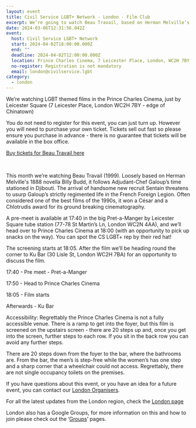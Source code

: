 ```yaml
---
layout: event
title: Civil Service LGBT+ Network - London - Film Club
excerpt: We’re going to watch Beau Travail, based on Herman Melville’s Billy Budd.
date: 2024-03-06T12:31:56.042Z
event:
  host: Civil Service LGBT+ Network
  start: 2024-04-02T18:00:00.000Z
  end: ""
  deadline: 2024-04-02T12:00:00.000Z
  location: Prince Charles Cinema, 7 Leicester Place, London, WC2H 7BY
  no-register: Registration is not mandatory
  email: london@civilservice.lgbt
category:
  - london
---
```

We’re watching LGBT themed films in the Prince Charles Cinema, just by Leicester Square (7 Leicester Place, London WC2H 7BY - edge of Chinatown)

You do not need to register for this event, you can just turn up. However you will need to purchase your own ticket. Tickets sell out fast so please ensure you purchase in advance - there is no guarantee that tickets will be available in the box office.

[Buy tickets for Beau Travail here](https://eur03.safelinks.protection.outlook.com/?url=https%3A%2F%2Fprincecharlescinema.com%2FPrinceCharlesCinema.dll%2FWhatsOn%3Ff%3D25071685&data=05%7C02%7Cross.starkie%40hmrc.gov.uk%7C7ff4c47f88794c1b04da08dc3dc2cf33%7Cac52f73cfd1a4a9a8e7a4a248f3139e1%7C0%7C0%7C638453154108620393%7CUnknown%7CTWFpbGZsb3d8eyJWIjoiMC4wLjAwMDAiLCJQIjoiV2luMzIiLCJBTiI6Ik1haWwiLCJXVCI6Mn0%3D%7C0%7C%7C%7C&sdata=R1kqyNG7GhQaFpq7eq8zpCXTcKCXp%2FrjTgNmCZOsj9Q%3D&reserved=0)

 

This month we’re watching Beau Travail (1999). Loosely based on Herman Melville's 1888 novella Billy Budd, it follows Adjudant-Chef Galoup’s time stationed in Djibouti. The arrival of handsome new recruit Sentain threatens to usurp Galoup’s strictly regimented life in the French Foreign Legion. Often considered one of the best films of the 1990s, it won a César and a Chlotrudis award for its ground breaking cinematography.

A pre-meet is available at 17:40 in the big Pret-a-Manger by Leicester Square tube station (77-78 St Martin’s Ln, London WC2N 4AA), and we’ll head over to Prince Charles Cinema at 18:00 (with an opportunity to pick up snacks on the way). You can spot the CS LGBT+ rep by their red hat!

The screening starts at 18:05. After the film we’ll be heading round the corner to Ku Bar (30 Lisle St, London WC2H 7BA) for an opportunity to discuss the film.

17:40 - Pre meet - Pret-a-Manger

17:50 - Head to Prince Charles Cinema

18:05 - Film starts

Afterwards - Ku Bar

Accessibility: Regrettably the Prince Charles Cinema is not a fully accessible venue. There is a ramp to get into the foyer, but this film is screened on the upstairs screen - there are 20 steps up and, once you get into the screen, further steps to each row. If you sit in the back row you can avoid any further steps.

There are 20 steps down from the foyer to the bar, where the bathrooms are. From the bar, the men’s is step-free while the women’s has one step and a sharp corner that a wheelchair could not access. Regrettably, there are not single occupancy toilets on the premises.

If you have questions about this event, or you have an idea for a future event, you can contact our [London Organisers](mailto:%20london@civilservice.lgbt).

For all the latest updates from the London region, check the [London page](https://eur03.safelinks.protection.outlook.com/?url=https%3A%2F%2Fwww.civilservice.lgbt%2Ftopic%2Flondon&data=05%7C02%7Cross.starkie%40hmrc.gov.uk%7C7ff4c47f88794c1b04da08dc3dc2cf33%7Cac52f73cfd1a4a9a8e7a4a248f3139e1%7C0%7C0%7C638453154108630531%7CUnknown%7CTWFpbGZsb3d8eyJWIjoiMC4wLjAwMDAiLCJQIjoiV2luMzIiLCJBTiI6Ik1haWwiLCJXVCI6Mn0%3D%7C0%7C%7C%7C&sdata=axHnF3lyFRXOnuHztT0PtNw%2FwnPBVSwpXPYVfePgfvo%3D&reserved=0)

London also has a Google Groups, for more information on this and how to join please check out the ‘[Groups](https://eur03.safelinks.protection.outlook.com/?url=https%3A%2F%2Fwww.civilservice.lgbt%2Fgroups%2F&data=05%7C02%7Cross.starkie%40hmrc.gov.uk%7C7ff4c47f88794c1b04da08dc3dc2cf33%7Cac52f73cfd1a4a9a8e7a4a248f3139e1%7C0%7C0%7C638453154108638451%7CUnknown%7CTWFpbGZsb3d8eyJWIjoiMC4wLjAwMDAiLCJQIjoiV2luMzIiLCJBTiI6Ik1haWwiLCJXVCI6Mn0%3D%7C0%7C%7C%7C&sdata=%2FE38V89now%2BgMbH3LBhPBi7ecIzwQnX00Xfw5P1Xh%2B4%3D&reserved=0)’ pages.